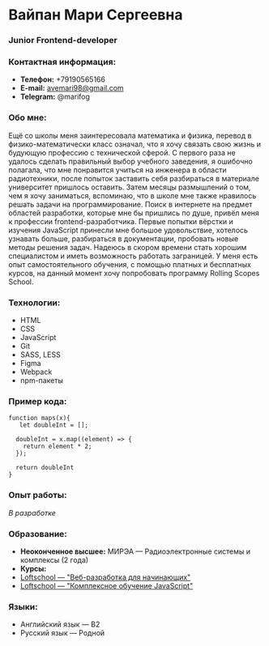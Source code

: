 # Вайпан Мари Сергеевна
### Junior Frontend-developer
### Контактная информация:
* **Телефон:** +79190565166
* **E-mail:** avemari98@gmail.com
* **Telegram:** @marifog

### Обо мне:
Ещё со школы меня заинтересовала математика и физика, перевод в физико-математически класс означал, что я хочу связать свою жизнь и будующую профессию с технической сферой. С первого раза не удалось сделать правильный выбор учебного заведения, я ошибочно полагала, что мне понравится учиться на инженера в области радиотехники, после попыток заставить себя разбираться в материале университет пришлось оставить. Затем месяцы размышлений о том, чем я хочу заниматься, вспоминаю, что в школе мне также нравилось решать задачи на программирование. Поиск в интернете на предмет областей разработки, которые мне бы пришлись по душе, привёл меня к профессии frontend-разработчика. Первые попытки вёрстки и изучения JavaScript принесли мне большое удовольствие, хотелось узнавать больше, разбираться в документации, пробовать новые методы решения задач. Надеюсь в скором времени стать хорошим специалистом и иметь возможность работать заграницей.
У меня есть опыт самостоятельного обучения, с помощью платных и бесплатных курсов, на данный момент хочу попробовать программу Rolling Scopes School.

### Технологии:
* HTML
* CSS
* JavaScript
* Git
* SASS, LESS
* Figma
* Webpack
* npm-пакеты
 

### Пример кода:

```
function maps(x){
   let doubleInt = [];

  doubleInt = x.map((element) => {
    return element * 2;
  });

  return doubleInt
}
```


### Опыт работы:
*В разработке*

### Образование:
* **Неоконченное высшее:**  МИРЭА — Радиоэлектронные системы и комплексы (2 года)
* **Курсы:**
* [Loftschool — "Веб-разработка для начинающих"](https://loftschool.com/diploma/GJ1604499868/ru/pdf)
* [Loftschool — "Комплексное обучение JavaScript"](https://loftschool.com/diploma/FB1607986487/ru/pdf)


### Языки:
* Английский язык — B2
* Русский язык — Родной
